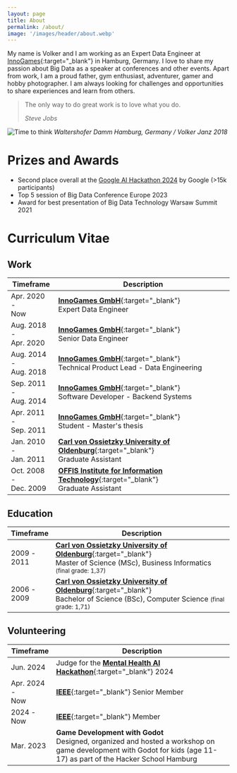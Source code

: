 ```yaml
---
layout: page
title: About
permalink: /about/
image: '/images/header/about.webp'
---
```


My name is Volker and I am working as an Expert Data Engineer at [InnoGames](https://innogames.com/){:target="_blank"} in Hamburg, Germany. I love to share my passion about Big Data as a speaker at conferences and other events. Apart from work, I am a proud father, gym enthusiast, adventurer, gamer and hobby photographer. I am always looking for challenges and opportunities to share experiences and learn from others.

> The only way to do great work is to love what you do.
>
> <cite>Steve Jobs</cite>

![Time to think]({{site.baseurl}}/images/hamburg.webp)
*Waltershofer Damm Hamburg, Germany / Volker Janz 2018*

# Prizes and Awards

- Second place overall at the [Google AI Hackathon 2024](https://googleai.devpost.com/) by Google (>15k participants)
- Top 5 session of Big Data Conference Europe 2023
- Award for best presentation of Big Data Technology Warsaw Summit 2021

# Curriculum Vitae

## Work

| Timeframe                              | Description                                                                                                         |
|----------------------------------------|---------------------------------------------------------------------------------------------------------------------|
| Apr.&nbsp;2020 - <br /> Now            | [**InnoGames GmbH**](https://innogames.com){:target="_blank"} <br /> Expert Data Engineer                           |
| Aug.&nbsp;2018 - <br /> Apr.&nbsp;2020 | [**InnoGames GmbH**](https://innogames.com){:target="_blank"} <br /> Senior Data Engineer                           |
| Aug.&nbsp;2014 - <br /> Aug.&nbsp;2018 | [**InnoGames GmbH**](https://innogames.com){:target="_blank"} <br /> Technical Product Lead - Data Engineering      |
| Sep.&nbsp;2011 - <br /> Aug.&nbsp;2014 | [**InnoGames GmbH**](https://innogames.com){:target="_blank"} <br /> Software Developer - Backend Systems           |
| Apr.&nbsp;2011 - <br /> Sep.&nbsp;2011 | [**InnoGames GmbH**](https://innogames.com){:target="_blank"} <br /> Student - Master's thesis                      |
| Jan.&nbsp;2010 - <br /> Jan.&nbsp;2011 | [**Carl von Ossietzky University of Oldenburg**](https://uol.de){:target="_blank"} <br /> Graduate Assistant        |
| Oct.&nbsp;2008 - <br /> Dec.&nbsp;2009 | [**OFFIS Institute for Information Technology**](https://www.offis.de){:target="_blank"} <br /> Graduate Assistant  |

## Education

| Timeframe          | Description                                                                                        |
|--------------------|----------------------------------------------------------------------------------------------------|
| 2009 - <br /> 2011 | [**Carl von Ossietzky University of Oldenburg**](https://uol.de){:target="_blank"} <br /> Master of Science (MSc), Business Informatics <small>(final grade: 1,37)</small> |
| 2006 - <br /> 2009 | [**Carl von Ossietzky University of Oldenburg**](https://uol.de){:target="_blank"} <br /> Bachelor of Science (BSc), Computer Science <small>(final grade: 1,71)</small> |

## Volunteering

| Timeframe                    | Description                                                                                        |
|------------------------------|----------------------------------------------------------------------------------------------------|
| Jun.&nbsp;2024               | Judge for the [**Mental Health AI Hackathon**](https://hackformental.com/){:target="_blank"} 2024  |
| Apr.&nbsp;2024 - <br /> Now  | [**IEEE**](https://www.ieee.org){:target="_blank"} Senior Member                                   |
| 2024 - <br /> Now            | [**IEEE**](https://www.ieee.org){:target="_blank"} Member                                          |
| Mar.&nbsp;2023               | **Game Development with Godot** <br /> Designed, organized and hosted a workshop on game development with Godot for kids (age 11-17) as part of the Hacker School Hamburg |
